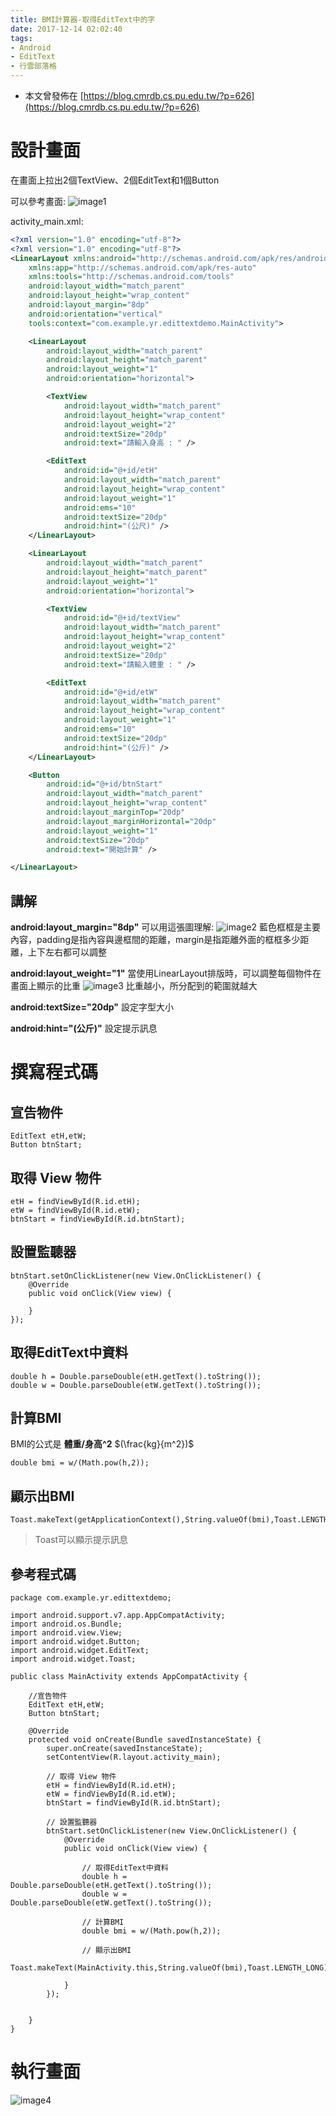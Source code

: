 ```yaml
---
title: BMI計算器-取得EditText中的字
date: 2017-12-14 02:02:40
tags:
- Android
- EditText
- 行雲部落格
---
```


* 本文曾發佈在 [https://blog.cmrdb.cs.pu.edu.tw/?p=626](https://blog.cmrdb.cs.pu.edu.tw/?p=626)

# 設計畫面

在畫面上拉出2個TextView、2個EditText和1個Button
<!-- more -->

可以參考畫面:
![image1](image1.png)

activity_main.xml:
```xml
<?xml version="1.0" encoding="utf-8"?>
<?xml version="1.0" encoding="utf-8"?>
<LinearLayout xmlns:android="http://schemas.android.com/apk/res/android"
    xmlns:app="http://schemas.android.com/apk/res-auto"
    xmlns:tools="http://schemas.android.com/tools"
    android:layout_width="match_parent"
    android:layout_height="wrap_content"
    android:layout_margin="8dp"
    android:orientation="vertical"
    tools:context="com.example.yr.edittextdemo.MainActivity">

    <LinearLayout
        android:layout_width="match_parent"
        android:layout_height="match_parent"
        android:layout_weight="1"
        android:orientation="horizontal">

        <TextView
            android:layout_width="match_parent"
            android:layout_height="wrap_content"
            android:layout_weight="2"
            android:textSize="20dp"
            android:text="請輸入身高 : " />

        <EditText
            android:id="@+id/etH"
            android:layout_width="match_parent"
            android:layout_height="wrap_content"
            android:layout_weight="1"
            android:ems="10"
            android:textSize="20dp"
            android:hint="(公尺)" />
    </LinearLayout>

    <LinearLayout
        android:layout_width="match_parent"
        android:layout_height="match_parent"
        android:layout_weight="1"
        android:orientation="horizontal">

        <TextView
            android:id="@+id/textView"
            android:layout_width="match_parent"
            android:layout_height="wrap_content"
            android:layout_weight="2"
            android:textSize="20dp"
            android:text="請輸入體重 : " />

        <EditText
            android:id="@+id/etW"
            android:layout_width="match_parent"
            android:layout_height="wrap_content"
            android:layout_weight="1"
            android:ems="10"
            android:textSize="20dp"
            android:hint="(公斤)" />
    </LinearLayout>

    <Button
        android:id="@+id/btnStart"
        android:layout_width="match_parent"
        android:layout_height="wrap_content"
        android:layout_marginTop="20dp"
        android:layout_marginHorizontal="20dp"
        android:layout_weight="1"
        android:textSize="20dp"
        android:text="開始計算" />

</LinearLayout>

```

## 講解
**android:layout_margin="8dp"**
可以用這張圖理解:
![image2](image2.png)
藍色框框是主要內容，padding是指內容與邊框間的距離，margin是指距離外面的框框多少距離，上下左右都可以調整

**android:layout_weight="1"**
當使用LinearLayout排版時，可以調整每個物件在畫面上顯示的比重
![image3](image3.png)
比重越小，所分配到的範圍就越大

**android:textSize="20dp"**
設定字型大小

**android:hint="(公斤)"**
設定提示訊息

# 撰寫程式碼

## 宣告物件
```android
EditText etH,etW;
Button btnStart;
```

## 取得 View 物件
```android
etH = findViewById(R.id.etH);
etW = findViewById(R.id.etW);
btnStart = findViewById(R.id.btnStart);
```

## 設置監聽器
```android
btnStart.setOnClickListener(new View.OnClickListener() {
    @Override
    public void onClick(View view) {

    }
});
```

## 取得EditText中資料
```android
double h = Double.parseDouble(etH.getText().toString());
double w = Double.parseDouble(etW.getText().toString());
```

## 計算BMI
BMI的公式是 **體重/身高^2** $(\frac{kg}{m^2})$
```android
double bmi = w/(Math.pow(h,2));
```

## 顯示出BMI
```android
Toast.makeText(getApplicationContext(),String.valueOf(bmi),Toast.LENGTH_LONG).show();
```
> Toast可以顯示提示訊息

## 參考程式碼
```android
package com.example.yr.edittextdemo;

import android.support.v7.app.AppCompatActivity;
import android.os.Bundle;
import android.view.View;
import android.widget.Button;
import android.widget.EditText;
import android.widget.Toast;

public class MainActivity extends AppCompatActivity {

    //宣告物件
    EditText etH,etW;
    Button btnStart;

    @Override
    protected void onCreate(Bundle savedInstanceState) {
        super.onCreate(savedInstanceState);
        setContentView(R.layout.activity_main);

        // 取得 View 物件
        etH = findViewById(R.id.etH);
        etW = findViewById(R.id.etW);
        btnStart = findViewById(R.id.btnStart);

        // 設置監聽器
        btnStart.setOnClickListener(new View.OnClickListener() {
            @Override
            public void onClick(View view) {

                // 取得EditText中資料
                double h = Double.parseDouble(etH.getText().toString());
                double w = Double.parseDouble(etW.getText().toString());

                // 計算BMI
                double bmi = w/(Math.pow(h,2));

                // 顯示出BMI
                Toast.makeText(MainActivity.this,String.valueOf(bmi),Toast.LENGTH_LONG).show();

            }
        });


    }
}
```

# 執行畫面
![image4](image4.png)
